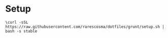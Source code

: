 # Setup

`\curl -sSL https://raw.githubusercontent.com/rarescosma/dotfiles/grunt/setup.sh | bash -s stable`